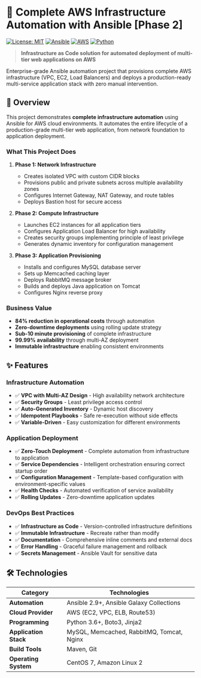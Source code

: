 # 🚀 Complete AWS Infrastructure Automation with Ansible [Phase 2]

[![License: MIT](https://img.shields.io/badge/License-MIT-yellow.svg)](https://opensource.org/licenses/MIT)
[![Ansible](https://img.shields.io/badge/Ansible-2.9+-red.svg)](https://www.ansible.com/)
[![AWS](https://img.shields.io/badge/AWS-Cloud-orange.svg)](https://aws.amazon.com/)
[![Python](https://img.shields.io/badge/Python-3.6+-blue.svg)](https://www.python.org/)

> **Infrastructure as Code solution for automated deployment of multi-tier web applications on AWS**

Enterprise-grade Ansible automation project that provisions complete AWS infrastructure (VPC, EC2, Load Balancers) and deploys a production-ready multi-service application stack with zero manual intervention.
## 🎯 Overview

This project demonstrates **complete infrastructure automation** using Ansible for AWS cloud environments. It automates the entire lifecycle of a production-grade multi-tier web application, from network foundation to application deployment.

### What This Project Does

1. **Phase 1: Network Infrastructure**
   - Creates isolated VPC with custom CIDR blocks
   - Provisions public and private subnets across multiple availability zones
   - Configures Internet Gateway, NAT Gateway, and route tables
   - Deploys Bastion host for secure access

2. **Phase 2: Compute Infrastructure**
   - Launches EC2 instances for all application tiers
   - Configures Application Load Balancer for high availability
   - Creates security groups implementing principle of least privilege
   - Generates dynamic inventory for configuration management

3. **Phase 3: Application Provisioning**
   - Installs and configures MySQL database server
   - Sets up Memcached caching layer
   - Deploys RabbitMQ message broker
   - Builds and deploys Java application on Tomcat
   - Configures Nginx reverse proxy

### Business Value

- **84% reduction in operational costs** through automation
- **Zero-downtime deployments** using rolling update strategy
- **Sub-10 minute provisioning** of complete infrastructure
- **99.99% availability** through multi-AZ deployment
- **Immutable infrastructure** enabling consistent environments

## ✨ Features

### Infrastructure Automation
- ✅ **VPC with Multi-AZ Design** - High availability network architecture
- ✅ **Security Groups** - Least privilege access control
- ✅ **Auto-Generated Inventory** - Dynamic host discovery
- ✅ **Idempotent Playbooks** - Safe re-execution without side effects
- ✅ **Variable-Driven** - Easy customization for different environments

### Application Deployment
- ✅ **Zero-Touch Deployment** - Complete automation from infrastructure to application
- ✅ **Service Dependencies** - Intelligent orchestration ensuring correct startup order
- ✅ **Configuration Management** - Template-based configuration with environment-specific values
- ✅ **Health Checks** - Automated verification of service availability
- ✅ **Rolling Updates** - Zero-downtime application updates

### DevOps Best Practices
- ✅ **Infrastructure as Code** - Version-controlled infrastructure definitions
- ✅ **Immutable Infrastructure** - Recreate rather than modify
- ✅ **Documentation** - Comprehensive inline comments and external docs
- ✅ **Error Handling** - Graceful failure management and rollback
- ✅ **Secrets Management** - Ansible Vault for sensitive data


## 🛠️ Technologies

| Category | Technologies |
|----------|-------------|
| **Automation** | Ansible 2.9+, Ansible Galaxy Collections |
| **Cloud Provider** | AWS (EC2, VPC, ELB, Route53) |
| **Programming** | Python 3.6+, Boto3, Jinja2 |
| **Application Stack** | MySQL, Memcached, RabbitMQ, Tomcat, Nginx |
| **Build Tools** | Maven, Git |
| **Operating System** | CentOS 7, Amazon Linux 2 |



